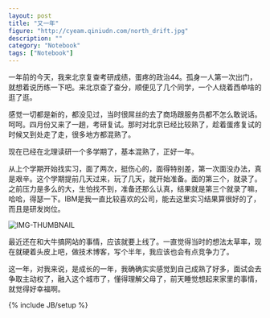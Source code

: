 ```yaml
---
layout: post
title: "又一年"
figure: "http://cyeam.qiniudn.com/north_drift.jpg"
description: ""
category: "Notebook"
tags: ["Notebook"]
---
```


一年前的今天，我来北京复查考研成绩，蛋疼的政治44。孤身一人第一次出门，就想着说历练一下吧。来北京查了查分，顺便见了几个同学，一个人绕着西单啥的逛了逛。

感觉一切都是新的，都没见过，当时很屌丝的去了商场跟服务员都不怎么敢说话。呵呵。四月份又来了一趟，考研复试。那时对北京已经比较熟了，趁着蛋疼复试的时候又到处走了走，很多地方都混熟了。

现在已经在北理读研一个多学期了，基本混熟了，正好一年。

从上个学期开始找实习，面了两次，挺伤心的，面得特别差，第一次面没办法，真是艰辛。这个学期提前几天过来，玩了几天，就开始准备。面的第三个，就录了。之前压力是多么的大，生怕找不到，准备还那么认真，结果就是第三个就录了嘛，哈哈，得瑟一下。IBM是我一直比较喜欢的公司，能去这里实习结果算很好的了，而且是研发岗位。

![IMG-THUMBNAIL](http://cyeam.qiniudn.com/ibm.jpg)

最近还在和大牛搞网站的事情，应该就要上线了。一直觉得当时的想法太草率，现在就硬着头皮上吧，做技术博客，写个半年，我应该也会有点竞争力了。

这一年，对我来说，是成长的一年，我确确实实感觉到自己成熟了好多，面试会去争取主动权了，融入这个城市了，懂得理解父母了，前天睡觉想起来家里的事情，就觉得好幸福啊。

{% include JB/setup %}